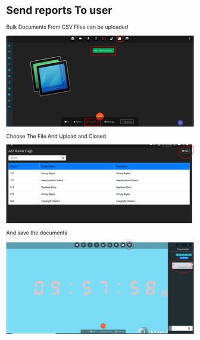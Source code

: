 # Send reports To user

Bulk Documents From CSV Files can be uploaded

![](../.gitbook/assets/image%20%28129%29.png)

Choose The File And Upload and Closed

![](../.gitbook/assets/image%20%28240%29.png)

And save the documents

![](../.gitbook/assets/image%20%28243%29.png)

